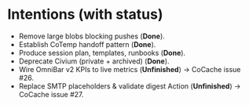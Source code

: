 # Intentions (with status)

- Remove large blobs blocking pushes (**Done**).
- Establish CoTemp handoff pattern (**Done**).
- Produce session plan, templates, runbooks (**Done**).
- Deprecate Civium (private + archived) (**Done**).
- Wire OmniBar v2 KPIs to live metrics (**Unfinished**) → CoCache issue #26.
- Replace SMTP placeholders & validate digest Action (**Unfinished**) → CoCache issue #27.
